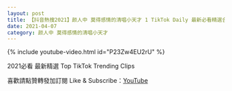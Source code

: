 ```yaml
---
layout: post
title: 【抖音熱搜2021】颜人中 莫得感情的清唱小天才 1 TikTok Daily 最新必看精選合集2021 04 07
date: 2021-04-07
category: 颜人中 莫得感情的清唱小天才
---
```


{% include youtube-video.html id="P23Zw4EU2rU" %}

2021必看 最新精選 Top TikTok Trending Clips

喜歡請點贊轉發加訂閱 Like & Subscribe：[YouTube](https://www.youtube.com/channel/UCAoR7VcanIPd04uEq_GIylA/videos)


